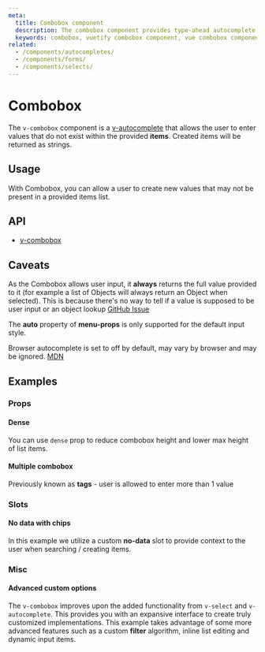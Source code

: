 ```yaml
---
meta:
  title: Combobox component
  description: The combobox component provides type-ahead autocomplete functionality and allows users to provide a custom values beyond the provided list of options.
  keywords: combobox, vuetify combobox component, vue combobox component
related:
  - /components/autocompletes/
  - /components/forms/
  - /components/selects/
---
```


# Combobox

The `v-combobox` component is a [v-autocomplete](/components/autocompletes) that allows the user to enter values that do not exist within the provided **items**. Created items will be returned as strings.

<entry-ad />

## Usage

With Combobox, you can allow a user to create new values that may not be present in a provided items list.

<usage name="v-combobox" />

## API

- [v-combobox](/api/v-combobox)

<api-section page="components/combobox" />

## Caveats

<alert type="error">

  As the Combobox allows user input, it **always** returns the full value provided to it (for example a list of Objects will always return an Object when selected). This is because there's no way to tell if a value is supposed to be user input or an object lookup [GitHub Issue](https://github.com/vuetifyjs/vuetify/issues/5479)

</alert>

<alert type="warning">

  The **auto** property of **menu-props** is only supported for the default input style.

</alert>

<alert type="info">

  Browser autocomplete is set to off by default, may vary by browser and may be ignored. [MDN](https://developer.mozilla.org/en-US/docs/Web/Security/Securing_your_site/Turning_off_form_autocompletion)

</alert>

## Examples

### Props

#### Dense

You can use `dense` prop to reduce combobox height and lower max height of list items.

<example file="v-combobox/prop-dense" />

#### Multiple combobox

Previously known as **tags** - user is allowed to enter more than 1 value

<example file="v-combobox/prop-multiple" />

### Slots

#### No data with chips

In this example we utilize a custom **no-data** slot to provide context to the user when searching / creating items.

<example file="v-combobox/slot-no-data" />

### Misc

#### Advanced custom options

The `v-combobox` improves upon the added functionality from `v-select` and `v-autocomplete`. This provides you with an expansive interface to create truly customized implementations. This example takes advantage of some more advanced features such as a custom **filter** algorithm, inline list editing and dynamic input items.

<example file="v-combobox/misc-advanced" />

<backmatter />
